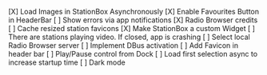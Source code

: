 [X] Load Images in StationBox Asynchronously
[X] Enable Favourites Button in HeaderBar
[ ] Show errors via app notifications
[X] Radio Browser credits
[ ] Cache resized station favicons
[X] Make StationBox a custom Widget
[ ] There are stations playing video. If closed, app is crashing
[ ] Select local Radio Browser server
[ ] Implement DBus activation
[ ] Add Favicon in header bar
[ ] Play/Pause control from Dock
[ ] Load first selection async to increase startup time
[ ] Dark mode
